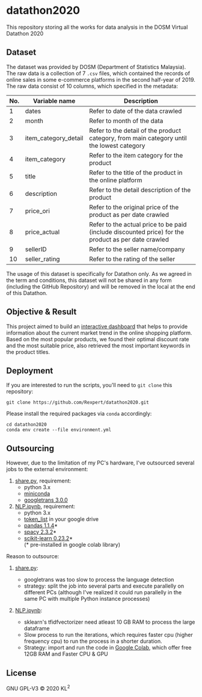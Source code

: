 # datathon2020
This repository storing all the works for data analysis in the DOSM Virtual Datathon 2020

## Dataset
The dataset was provided by DOSM (Department of Statistics Malaysia). The raw data is a collection of 7 `.csv` files, which contained the records of online sales in some e-commerce platforms in the second half-year of 2019. The raw data consist of 10 columns, which specified in the metadata:

No.   | Variable name         | Description
------|-----------------------|------------------------------------------------------------------------------------------
1     | dates                 | Refer to date of the data crawled
2     | month                 | Refer to month of the data
3     | item_category_detail  | Refer to the detail of the product category, from main category until the lowest category
4     | item_category         | Refer to the item category for the product
5     | title                 | Refer to the title of the product in the online platform
6     | description           | Refer to the detail description of the product
7     | price_ori             | Refer to the original price of the product as per date crawled
8     | price_actual          | Refer to the actual price to be paid (include discounted price) for the product as per date crawled
9     | sellerID              | Refer to the seller name/company
10    | seller_rating         | Refer to the rating of the seller  

The usage of this dataset is specifically for Datathon only. As we agreed in the term and conditions, this dataset will not be shared in any form (including the GitHub Repository) and will be removed in the local at the end of this Datathon.

## Objective & Result
This project aimed to build an [interactive dashboard](https://rexpert.shinyapps.io/datathon2020/) that helps to provide information about the current market trend in the online shopping platform. Based on the most popular products, we found their optimal discount rate and the most suitable price, also retrieved the most important keywords in the product titles. 

## Deployment
If you are interested to run the scripts, you'll need to `git clone` this repository:
```
git clone https://github.com/Rexpert/datathon2020.git
```
Please install the required packages via `conda` accordingly:
```
cd datathon2020
conda env create --file environment.yml
```

## Outsourcing
However, due to the limitation of my PC's hardware, I've outsourced several jobs to the external environment:
1. [share.py](https://github.com/Rexpert/datathon2020/blob/main/share.py), requirement:
   - python 3.x
   - [miniconda](https://docs.conda.io/en/latest/miniconda.html)
   - [googletrans 3.0.0](https://pypi.org/project/googletrans/)
2. [NLP.ipynb](https://colab.research.google.com/drive/1e8F8YUH3f4-7rpJ8Xk__cUIjXfpJH1yD), requirement:
   - python 3.x
   - [token_list](https://github.com/Rexpert/datathon2020/blob/main/output/colab/token_list.pkl) in your google drive
   - [pandas 1.1.4](https://pandas.pydata.org/docs/)*
   - [spacy 2.3.2](https://spacy.io/)*
   - [scikit-learn 0.23.2](https://scikit-learn.org/stable/)*  
   (* pre-installed in google colab library)

Reason to outsource:
1. [share.py](https://github.com/Rexpert/datathon2020/blob/main/share.py):
   - googletrans was too slow to process the language detection
   - strategy: split the job into several parts and execute parallelly on different PCs (although I've realized it could run parallelly in the same PC with multiple Python instance processes)
   
2. [NLP.ipynb](https://colab.research.google.com/drive/1e8F8YUH3f4-7rpJ8Xk__cUIjXfpJH1yD):
   - sklearn's tfidfvectorizer need atleast 10 GB RAM to process the large dataframe
   - Slow process to run the iterations, which requires faster cpu (higher frequency cpu) to run the process in a shorter duration.
   - Strategy: import and run the code in [Google Colab](https://colab.research.google.com/), which offer free 12GB RAM and Faster CPU & GPU

## License
GNU GPL-V3 © 2020 KL<sup>2</sup> 
